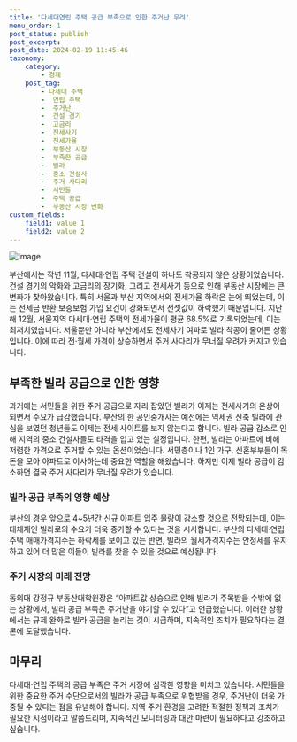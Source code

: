 ```yaml
---
title: '다세대연립 주택 공급 부족으로 인한 주거난 우려'
menu_order: 1
post_status: publish
post_excerpt: 
post_date: 2024-02-19 11:45:46
taxonomy:
    category:
        - 경제
    post_tag:
        - 다세대 주택
        -  연립 주택
        -  주거난
        -  건설 경기
        -  고금리
        -  전세사기
        -  전세가율
        -  부동산 시장
        -  부족한 공급
        -  빌라
        -  중소 건설사
        -  주거 사다리
        -  서민들
        -  주택 공급
        -  부동산 시장 변화
custom_fields:
    field1: value 1
    field2: value 2
---
```


![Image](https://imgnews.pstatic.net/image/082/2024/02/12/0001255263_001_20240212200101187.jpg?type=w647)

부산에서는 작년 11월, 다세대·연립 주택 건설이 하나도 착공되지 않은 상황이었습니다. 건설 경기의 악화와 고금리의 장기화, 그리고 전세사기 등으로 인해 부동산 시장에는 큰 변화가 찾아왔습니다. 특히 서울과 부산 지역에서의 전세가율 하락은 눈에 띄었는데, 이는 전세금 반환 보증보험 가입 요건이 강화되면서 전셋값이 하락했기 때문입니다.
지난해 12월, 서울지역 다세대·연립 주택의 전세가율이 평균 68.5%로 기록되었는데, 이는 최저치였습니다. 서울뿐만 아니라 부산에서도 전세사기 여파로 빌라 착공이 줄어든 상황입니다. 이에 따라 전·월세 가격이 상승하면서 주거 사다리가 무너질 우려가 커지고 있습니다.
## 부족한 빌라 공급으로 인한 영향
과거에는 서민들을 위한 주거 공급으로 자리 잡았던 빌라가 이제는 전세사기의 온상이 되면서 수요가 급감했습니다. 부산의 한 공인중개사는 예전에는 역세권 신축 빌라에 관심을 보였던 청년들도 이제는 전세 사이트를 보지 않는다고 합니다. 빌라 공급 감소로 인해 지역의 중소 건설사들도 타격을 입고 있는 실정입니다.
한편, 빌라는 아파트에 비해 저렴한 가격으로 주거할 수 있는 옵션이었습니다. 서민층이나 1인 가구, 신혼부부들이 목돈을 모아 아파트로 이사하는데 중요한 역할을 해왔습니다. 하지만 이제 빌라 공급이 감소하면 결국 주거 사다리가 무너질 우려가 있습니다.
### 빌라 공급 부족의 영향 예상
부산의 경우 앞으로 4~5년간 신규 아파트 입주 물량이 감소할 것으로 전망되는데, 이는 대체재인 빌라로의 수요가 더욱 증가할 수 있다는 것을 시사합니다. 부산의 다세대·연립 주택 매매가격지수는 하락세를 보이고 있는 반면, 빌라의 월세가격지수는 안정세를 유지하고 있어 더 많은 이들이 빌라를 찾을 수 있을 것으로 예상됩니다.
### 주거 시장의 미래 전망
동의대 강정규 부동산대학원장은 “아파트값 상승으로 인해 빌라가 주목받을 수밖에 없는 상황에서, 빌라 공급 부족은 주거난을 야기할 수 있다”고 언급했습니다. 이러한 상황에서는 규제 완화로 빌라 공급을 늘리는 것이 시급하며, 지속적인 조치가 필요하다는 결론에 도달했습니다.
## 마무리
다세대·연립 주택의 공급 부족은 주거 시장에 심각한 영향을 미치고 있습니다. 서민들을 위한 중요한 주거 수단으로서의 빌라가 공급 부족으로 위협받을 경우, 주거난이 더욱 가중될 수 있다는 점을 유념해야 합니다. 지역 주거 환경을 고려한 적절한 정책과 조치가 필요한 시점이라고 말씀드리며, 지속적인 모니터링과 대안 마련이 필요하다고 강조하고 싶습니다.
